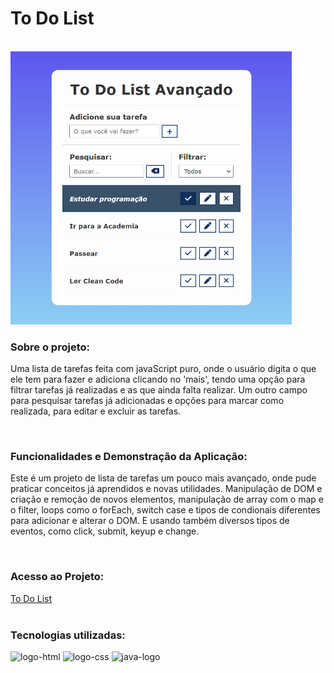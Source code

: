 <h1>To Do List</h1>
<br>
<img width="450px" src="https://github.com/Robx33/ToDoList-Puro/blob/master/img/toDolist.png?raw=true">

<h3>Sobre o projeto:</h3>

<p>Uma lista de tarefas feita com javaScript puro, onde o usuário digita o que ele tem para fazer e adiciona clicando no 'mais', tendo uma opção para filtrar tarefas já realizadas e as que ainda falta realizar. Um outro campo para pesquisar tarefas já adicionadas e opções para marcar como realizada, para editar e excluir as tarefas.</p>
<br>
<h3>Funcionalidades e Demonstração da Aplicação:</h3>
<p>Este é um projeto de lista de tarefas um pouco mais avançado, onde pude praticar conceitos já aprendidos e novas utilidades. Manipulação de DOM e criação e remoção de novos elementos, manipulação de array com o map e o filter, loops como o forEach, switch case e tipos de condionais diferentes para adicionar e alterar o DOM. E usando também diversos tipos de eventos, como click, submit, keyup e change. </p>
<br>
<h3>Acesso ao Projeto:</h3>
<a href="https://robx33.github.io/ToDoList-Puro/">To Do List</a>
<br>
<br>
<h3>Tecnologias utilizadas:</h3>
  <img src="https://img.shields.io/badge/HTML5-E34F26?style=for-the-badge&logo=html5&logoColor=white" alt="logo-html" />
  <img src="https://img.shields.io/badge/CSS3-1572B6?style=for-the-badge&logo=css3&logoColor=white" alt="logo-css" />
  <img src="https://img.shields.io/badge/JavaScript-323330?style=for-the-badge&logo=javascript&logoColor=F7DF1E" alt="java-logo" />
